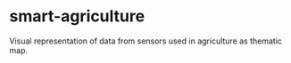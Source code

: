 # smart-agriculture

Visual representation of data from sensors used in agriculture as thematic map.
